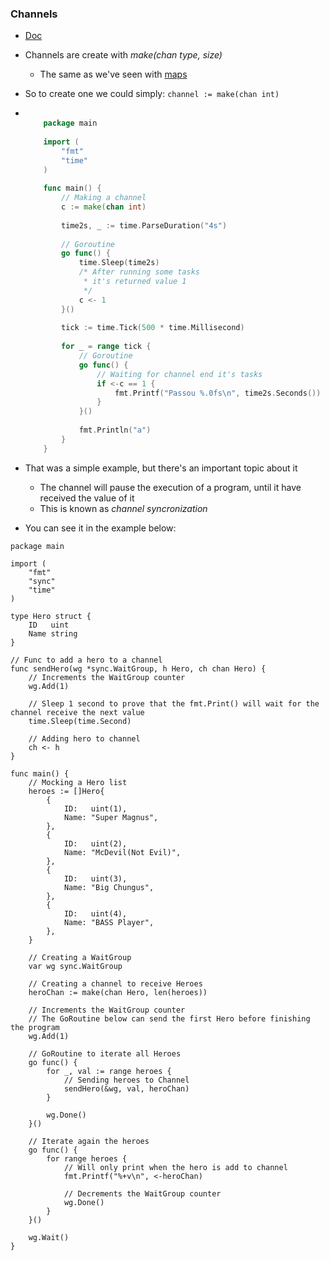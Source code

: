 ### Channels
- [Doc](https://golang.org/doc/effective_go.html#channels)
- Channels are create with _make(chan type, size)_
    - The same as we've seen with [maps](https://github.com/rafaelbreno/go4noobs/tree/master/03_data_structures/05_maps)
- So to create one we could simply: ```channel := make(chan int)```
-   ```go
        
        package main
        
        import (
        	"fmt"
        	"time"
        )
        
        func main() {
        	// Making a channel
        	c := make(chan int)
        
        	time2s, _ := time.ParseDuration("4s")
        
        	// Goroutine
        	go func() {
        		time.Sleep(time2s)
        		/* After running some tasks
        		 * it's returned value 1
        		 */
        		c <- 1
        	}()
        
        	tick := time.Tick(500 * time.Millisecond)
        
        	for _ = range tick {
        		// Goroutine
        		go func() {
        			// Waiting for channel end it's tasks
        			if <-c == 1 {
        				fmt.Printf("Passou %.0fs\n", time2s.Seconds())
        			}
        		}()
        
        		fmt.Println("a")
        	}
        }
    ```

- That was a simple example, but there's an important topic about it
    - The channel will pause the execution of a program, until it have received the value of it
    - This is known as _channel syncronization_
- You can see it in the example below:
```golang
package main

import (
	"fmt"
	"sync"
	"time"
)

type Hero struct {
	ID   uint
	Name string
}

// Func to add a hero to a channel
func sendHero(wg *sync.WaitGroup, h Hero, ch chan Hero) {
	// Increments the WaitGroup counter
	wg.Add(1)

	// Sleep 1 second to prove that the fmt.Print() will wait for the channel receive the next value
	time.Sleep(time.Second)

	// Adding hero to channel
	ch <- h
}

func main() {
	// Mocking a Hero list
	heroes := []Hero{
		{
			ID:   uint(1),
			Name: "Super Magnus",
		},
		{
			ID:   uint(2),
			Name: "McDevil(Not Evil)",
		},
		{
			ID:   uint(3),
			Name: "Big Chungus",
		},
		{
			ID:   uint(4),
			Name: "BASS Player",
		},
	}

	// Creating a WaitGroup
	var wg sync.WaitGroup

	// Creating a channel to receive Heroes
	heroChan := make(chan Hero, len(heroes))

	// Increments the WaitGroup counter
	// The GoRoutine below can send the first Hero before finishing the program
	wg.Add(1)

	// GoRoutine to iterate all Heroes
	go func() {
		for _, val := range heroes {
			// Sending heroes to Channel
			sendHero(&wg, val, heroChan)
		}

		wg.Done()
	}()

	// Iterate again the heroes
	go func() {
		for range heroes {
			// Will only print when the hero is add to channel
			fmt.Printf("%+v\n", <-heroChan)

			// Decrements the WaitGroup counter
			wg.Done()
		}
	}()

	wg.Wait()
}
```
